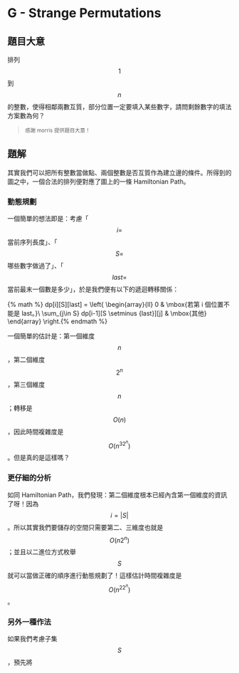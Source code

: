 # G - Strange Permutations

## 題目大意

排列 $$1$$ 到 $$n$$ 的整數，使得相鄰兩數互質，部分位置一定要填入某些數字，請問剩餘數字的填法方案數為何？

> <small>感謝 morris 提供題目大意！</small>

## 題解

其實我們可以把所有整數當做點、兩個整數是否互質作為建立邊的條件。所得到的圖之中，一個合法的排列便對應了圖上的一條 Hamiltonian Path。

### 動態規劃

一個簡單的想法即是：考慮「$$i=$$ 當前序列長度」、「$$S=$$ 哪些數字做過了」、「$$last =$$ 當前最末一個數是多少」，於是我們便有以下的遞迴轉移關係：

{% math %} dp[i][S][last] = \left\{
\begin{array}{ll}
0 & \mbox{若第 i 個位置不能是 last。}\\
\sum_{j\in S} dp[i-1][S \setminus \{last\}][j] & \mbox{其他}
\end{array}
\right.{% endmath %}

一個簡單的估計是：第一個維度 $$n$$，第二個維度 $$2^n$$，第三個維度 $$n$$；轉移是 $$O(n)$$，因此時間複雜度是 $$O(n^32^n)$$。但是真的是這樣嗎？

### 更仔細的分析

如同 Hamiltonian Path，我們發現：第二個維度根本已經內含第一個維度的資訊了呀！因為 $$i = |S|$$。所以其實我們要儲存的空間只需要第二、三維度也就是 $$O(n2^n)$$；並且以二進位方式枚舉 $$S$$ 就可以當做正確的順序進行動態規劃了！這樣估計時間複雜度是 $$O(n^22^n)$$。

### 另外一種作法

如果我們考慮子集 $$S$$，預先將